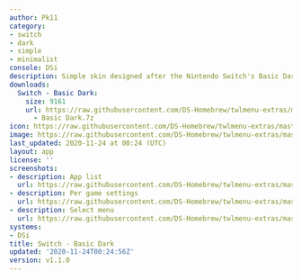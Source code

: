```yaml
---
author: Pk11
category:
- switch
- dark
- simple
- minimalist
console: DSi
description: Simple skin designed after the Nintendo Switch's Basic Dark theme
downloads:
  Switch - Basic Dark:
    size: 9161
    url: https://raw.githubusercontent.com/DS-Homebrew/twlmenu-extras/master/s/TWiLightMenu/dsimenu/themes/Switch
      - Basic Dark.7z
icon: https://raw.githubusercontent.com/DS-Homebrew/twlmenu-extras/master/s/TWiLightMenu/dsimenu/themes/meta/Switch%20-%20Basic%20Dark/icon.png
image: https://raw.githubusercontent.com/DS-Homebrew/twlmenu-extras/master/s/TWiLightMenu/dsimenu/themes/meta/Switch%20-%20Basic%20Dark/icon.png
last_updated: 2020-11-24 at 00:24 (UTC)
layout: app
license: ''
screenshots:
- description: App list
  url: https://raw.githubusercontent.com/DS-Homebrew/twlmenu-extras/master/s/TWiLightMenu/dsimenu/themes/meta/Switch%20-%20Basic%20Dark/screenshots/app-list.png
- description: Per game settings
  url: https://raw.githubusercontent.com/DS-Homebrew/twlmenu-extras/master/s/TWiLightMenu/dsimenu/themes/meta/Switch%20-%20Basic%20Dark/screenshots/per-game-settings.png
- description: Select menu
  url: https://raw.githubusercontent.com/DS-Homebrew/twlmenu-extras/master/s/TWiLightMenu/dsimenu/themes/meta/Switch%20-%20Basic%20Dark/screenshots/select-menu.png
systems:
- DSi
title: Switch - Basic Dark
updated: '2020-11-24T00:24:56Z'
version: v1.1.0
---
```

